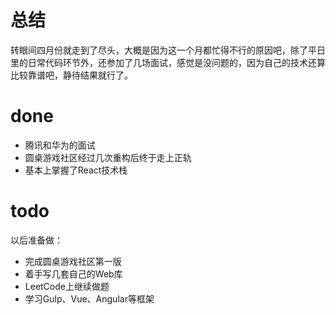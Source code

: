 # 总结
转眼间四月份就走到了尽头，大概是因为这一个月都忙得不行的原因吧，除了平日里的日常代码环节外，还参加了几场面试，感觉是没问题的，因为自己的技术还算比较靠谱吧，静待结果就行了。

# done
* 腾讯和华为的面试
* 圆桌游戏社区经过几次重构后终于走上正轨
* 基本上掌握了React技术栈

# todo
以后准备做：
* 完成圆桌游戏社区第一版
* 着手写几套自己的Web库
* LeetCode上继续做题
* 学习Gulp、Vue、Angular等框架
